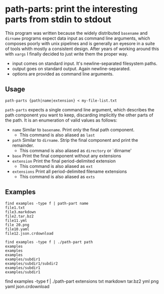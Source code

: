 # path-parts: print the interesting parts from stdin to stdout

This program was written because the widely distributed `basename` and `dirname` programs expect data input as command line arguments, which composes poorly with unix pipelines and is generally an eyesore in a suite of tools whith mostly a consistent design. After years of working around this with `xargs` I finally decided to just write them the proper way.

- input comes on standard input. It's newline-separated filesystem paths.
- output goes on standard output. Again newline-separated.
- options are provided as command line arguments.


## Usage

`path-parts {path|name|extension} < my-file-list.txt`

`path-parts` expects a single command line argument, which describes the path component you want to keep, discarding implicitly the other parts of the path. It is an enumeration of valid values as follows:

* `name` Similar to `basename`. Print only the final path component.
  * This command is also aliased as `last`
* `path` Similar to `dirname`. Strip the final component and print the remainder.
  * This command is also aliased as `directory` or `dirname'
* `base` Print the final component without any extensions
* `extension` Print the final period-delimited extension
  * This command is also aliased as `ext`
* `extensions` Print all period-delimited filename extensions
  * This command is also aliased as `exts`

## Examples

```
find examples -type f | path-part name
file1.txt
file3.markdown
file2.tar.bz2
file11.yml
file 20.png
file10.yaml
file12.json.crdownload
```


```
find examples -type f | ./path-part path
examples
examples
examples
examples/subdir1
examples/subdir1/subdir2
examples/subdir1
examples/subdir1

```
find examples -type f | ./path-part extensions
txt
markdown
tar.bz2
yml
png
yaml
json.crdownload
```
